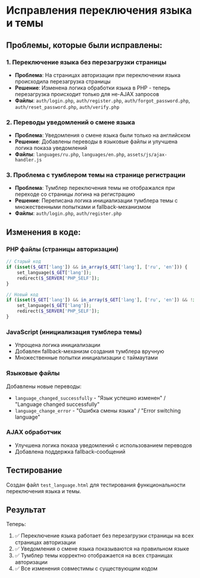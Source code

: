 # Исправления переключения языка и темы

## Проблемы, которые были исправлены:

### 1. Переключение языка без перезагрузки страницы
- **Проблема**: На страницах авторизации при переключении языка происходила перезагрузка страницы
- **Решение**: Изменена логика обработки языка в PHP - теперь перезагрузка происходит только для не-AJAX запросов
- **Файлы**: `auth/login.php`, `auth/register.php`, `auth/forgot_password.php`, `auth/reset_password.php`, `auth/verify.php`

### 2. Переводы уведомлений о смене языка
- **Проблема**: Уведомления о смене языка были только на английском
- **Решение**: Добавлены переводы в языковые файлы и улучшена логика показа уведомлений
- **Файлы**: `languages/ru.php`, `languages/en.php`, `assets/js/ajax-handler.js`

### 3. Проблема с тумблером темы на странице регистрации
- **Проблема**: Тумблер переключения темы не отображался при переходе со страницы логина на регистрацию
- **Решение**: Переписана логика инициализации тумблера темы с множественными попытками и fallback-механизмом
- **Файлы**: `auth/login.php`, `auth/register.php`

## Изменения в коде:

### PHP файлы (страницы авторизации)
```php
// Старый код
if (isset($_GET['lang']) && in_array($_GET['lang'], ['ru', 'en'])) {
    set_language($_GET['lang']);
    redirect($_SERVER['PHP_SELF']);
}

// Новый код
if (isset($_GET['lang']) && in_array($_GET['lang'], ['ru', 'en']) && !isset($_SERVER['HTTP_X_REQUESTED_WITH'])) {
    set_language($_GET['lang']);
    redirect($_SERVER['PHP_SELF']);
}
```

### JavaScript (инициализация тумблера темы)
- Упрощена логика инициализации
- Добавлен fallback-механизм создания тумблера вручную
- Множественные попытки инициализации с таймаутами

### Языковые файлы
Добавлены новые переводы:
- `language_changed_successfully` - "Язык успешно изменен" / "Language changed successfully"
- `language_change_error` - "Ошибка смены языка" / "Error switching language"

### AJAX обработчик
- Улучшена логика показа уведомлений с использованием переводов
- Добавлена поддержка fallback-сообщений

## Тестирование

Создан файл `test_language.html` для тестирования функциональности переключения языка и темы.

## Результат

Теперь:
1. ✅ Переключение языка работает без перезагрузки страницы на всех страницах авторизации
2. ✅ Уведомления о смене языка показываются на правильном языке
3. ✅ Тумблер темы корректно отображается на всех страницах авторизации
4. ✅ Все изменения совместимы с существующим кодом